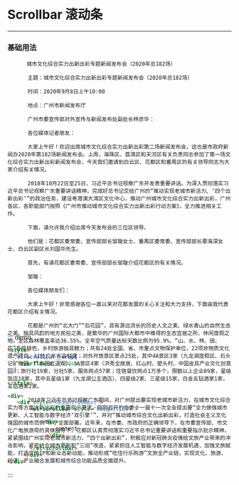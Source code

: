 <style>
  .el-scrollbar__wrap{
    overflow-x: hidden;
  }

</style>
# Scrollbar 滚动条
----
### 基础用法
<div class="demo-block">
  <div  style="height:600px;">
    <el-scrollbar style="height:100%">

          城市文化综合实力出新出彩专题新闻发布会（2020年总182场）

       　　主题：城市文化综合实力出新出彩专题新闻发布会（2020年总182场）

       　　时间：2020年9月8日上午10:00

       　　地点：广州市新闻发布厅

       　　广州市委宣传部对外宣传与新闻发布处副处长林彦华：

       　　各位媒体记者朋友：

       　　大家上午好！欢迎出席城市文化综合实力出新出彩第二场新闻发布会，这也是市政府新闻办2020年第182场新闻发布会。上周，海珠区、荔湾区和天河区有关负责同志参加了第一场文化综合实力出新出彩新闻发布会，今天我们邀请到白云区、花都区和番禺区的有关领导同志为大家介绍有关情况。

       　　2018年10月22日至25日，习近平总书记视察广东并发表重要讲话。为深入贯彻落实习近平总书记视察广东重要讲话精神，完成好总书记交给广州的“推动实现老城市新活力、‘四个出新出彩’”的政治任务，建设粤港澳大湾区文化中心，推动广州城市文化综合实力出新出彩，广州各区、各职能部门按照《广州市推动城市文化综合实力出新出彩行动方案》，全力推进相关工作。

       　　下面，请允许我介绍出席今天发布会的三位区领导。

       　　他们是：花都区委常委、宣传部部长邹璇女士、番禺区委常委、宣传部部长覃海深女士、白云区副区长刘国华先生。

       　　首先，有请花都区委常委、宣传部部长邹璇介绍花都区的有关情况。

       　　邹璇：

       　　各位媒体朋友们：

       　　大家上午好！非常感谢各位一直以来对花都发展的关心关注和大力支持，下面由我代表花都区介绍有关情况。

       　　花都是广州的“北大门”“后花园”，具有源远流长的历史人文之美、绿水青山的自然生态之美、独具风韵的地方民俗之美，是繁华的广州国际大都市中难得的生态宜居之所、休闲度假之地。全区森林覆盖率达36.55%，全年空气质量达标天数比例为95.9%，“山、水、林、田、花”各具特色，乡村旅游独具魅力；共有24处全国、省、市重点文物保护单位，22项非物质文化遗产项目，11处广东省古村落；对外开放景区景点25处，其中4A景区3家（九龙湖度假区、石头记矿物园、广东圆玄道观），3A景区4家（洪秀全故居、红山村、塱头村、中国皮具产业文化创意园）；旅行社19家，分社5家，服务网点57家；住宿餐饮网点1万多个，限额以上企业89家，星级饭店18家，其中五星级1家（九龙湖公主酒店）、四星级2家、三星级15家，白金五钻酒家1家，五钻酒家2家。

       　　2018年习近平总书记视察广东期间，对广州提出要实现老城市新活力，在城市文化综合实力等方面出新出彩的重要指示要求。刚刚召开的市委十一届十一次全会提出要“全力做强城市更新、人工智能与数字经济‘双引擎’”，并对“推动城市综合文化出新出彩，打造社会主义文化强国的城市范例”作了全面部署。近年来，在市委、市政府的正确领导下，在市委宣传部、市文化广电旅游局的具体指导下，花都区认真贯彻落实习近平总书记重要讲话和重要指示批示精神，紧紧围绕广州实现老城市新活力、“四个出新出彩”，积极应对新冠肺炎疫情给文旅产业带来的冲击影响，紧密结合城市更新和“三旧”改造，紧紧抓住人工智能与数字经济发展机遇，加强文旅赋能，打造文旅IP和新业态新动能，推动形成“吃住行乐购游”文旅全产业链，实现文化、旅游、经济、产业融合发展和城市综合功能品质全面提升。

  </el-scrollbar>
  </div>
</div>

::: demo
```html
<style>
  .el-scrollbar__wrap{
    overflow-x: hidden;
  }

</style>

<div>
   <div style="height:600px;">
       <el-scrollbar style="height:100%">

           <div>
           	...content
   	     	</div>

       </el-scrollbar>
     </div>
</div>


```
:::


